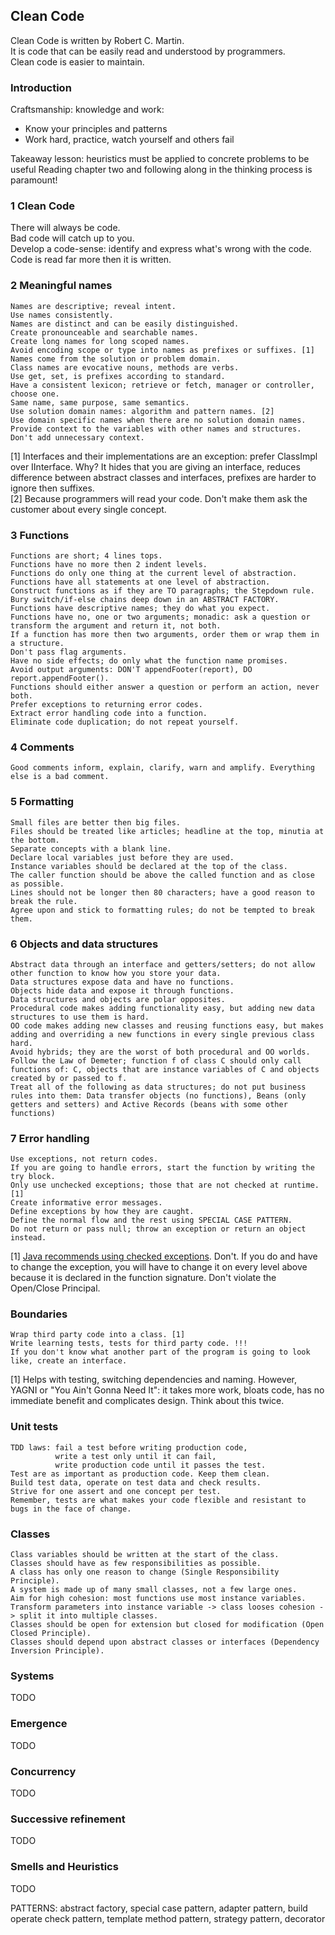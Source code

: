 ## Clean Code

Clean Code is written by Robert C. Martin.  
It is code that can be easily read and understood by programmers.  
Clean code is easier to maintain.  

### Introduction

Craftsmanship: knowledge and work:
* Know your principles and patterns
* Work hard, practice, watch yourself and others fail

Takeaway lesson: heuristics must be applied to concrete problems to be useful
Reading chapter two and following along in the thinking process is paramount!

### 1 Clean Code

There will always be code.  
Bad code will catch up to you.  
Develop a code-sense: identify and express what's wrong with the code.  
Code is read far more then it is written.  


### 2 Meaningful names

```
Names are descriptive; reveal intent.  
Use names consistently.
Names are distinct and can be easily distinguished.
Create pronounceable and searchable names.
Create long names for long scoped names.
Avoid encoding scope or type into names as prefixes or suffixes. [1]
Names come from the solution or problem domain.
Class names are evocative nouns, methods are verbs.
Use get, set, is prefixes according to standard.
Have a consistent lexicon; retrieve or fetch, manager or controller, choose one.  
Same name, same purpose, same semantics.  
Use solution domain names: algorithm and pattern names. [2]
Use domain specific names when there are no solution domain names.  
Provide context to the variables with other names and structures.  
Don't add unnecessary context.  
```

[1] Interfaces and their implementations are an exception: prefer ClassImpl over IInterface. Why? It hides that you are giving an interface, reduces difference between abstract classes and interfaces, prefixes are harder to ignore then suffixes.  
[2] Because programmers will read your code. Don't make them ask the customer about every single concept.

### 3 Functions

```
Functions are short; 4 lines tops.  
Functions have no more then 2 indent levels.  
Functions do only one thing at the current level of abstraction.  
Functions have all statements at one level of abstraction.  
Construct functions as if they are TO paragraphs; the Stepdown rule.  
Bury switch/if-else chains deep down in an ABSTRACT FACTORY.  
Functions have descriptive names; they do what you expect.
Functions have no, one or two arguments; monadic: ask a question or transform the argument and return it, not both.  
If a function has more then two arguments, order them or wrap them in a structure.  
Don't pass flag arguments.  
Have no side effects; do only what the function name promises.  
Avoid output arguments: DON'T appendFooter(report), DO report.appendFooter().  
Functions should either answer a question or perform an action, never both.  
Prefer exceptions to returning error codes.  
Extract error handling code into a function.  
Eliminate code duplication; do not repeat yourself.  
```

### 4 Comments

```
Good comments inform, explain, clarify, warn and amplify. Everything else is a bad comment.
```

### 5 Formatting

```
Small files are better then big files.  
Files should be treated like articles; headline at the top, minutia at the bottom.  
Separate concepts with a blank line.  
Declare local variables just before they are used.  
Instance variables should be declared at the top of the class.  
The caller function should be above the called function and as close as possible.  
Lines should not be longer then 80 characters; have a good reason to break the rule.  
Agree upon and stick to formatting rules; do not be tempted to break them.  
```

### 6 Objects and data structures

```
Abstract data through an interface and getters/setters; do not allow other function to know how you store your data.  
Data structures expose data and have no functions.  
Objects hide data and expose it through functions.  
Data structures and objects are polar opposites.  
Procedural code makes adding functionality easy, but adding new data structures to use them is hard.
OO code makes adding new classes and reusing functions easy, but makes adding and overriding a new functions in every single previous class hard.  
Avoid hybrids; they are the worst of both procedural and OO worlds.  
Follow the Law of Demeter; function f of class C should only call functions of: C, objects that are instance variables of C and objects created by or passed to f.  
Treat all of the following as data structures; do not put business rules into them: Data transfer objects (no functions), Beans (only getters and setters) and Active Records (beans with some other functions)
```

### 7 Error handling

```
Use exceptions, not return codes.  
If you are going to handle errors, start the function by writing the try block.  
Only use unchecked exceptions; those that are not checked at runtime. [1]  
Create informative error messages.  
Define exceptions by how they are caught.  
Define the normal flow and the rest using SPECIAL CASE PATTERN.  
Do not return or pass null; throw an exception or return an object instead.  
```

[1] [Java recommends using checked exceptions](https://docs.oracle.com/javase/tutorial/essential/exceptions/runtime.html). Don't. If you do and have to change the exception, you will have to change it on every level above because it is declared in the function signature. Don't violate the Open/Close Principal.    

### Boundaries

```
Wrap third party code into a class. [1]
Write learning tests, tests for third party code. !!!
If you don't know what another part of the program is going to look like, create an interface.
```

[1] Helps with testing, switching dependencies and naming. However, YAGNI or "You Ain't Gonna Need It": it takes more work, bloats code, has no immediate benefit and complicates design. Think about this twice.  

### Unit tests

```
TDD laws: fail a test before writing production code,
          write a test only until it can fail,
          write production code until it passes the test.
Test are as important as production code. Keep them clean.
Build test data, operate on test data and check results.
Strive for one assert and one concept per test.
Remember, tests are what makes your code flexible and resistant to bugs in the face of change.
```

### Classes

```
Class variables should be written at the start of the class.
Classes should have as few responsibilities as possible.
A class has only one reason to change (Single Responsibility Principle).
A system is made up of many small classes, not a few large ones.
Aim for high cohesion: most functions use most instance variables.
Transform parameters into instance variable -> class looses cohesion -> split it into multiple classes.
Classes should be open for extension but closed for modification (Open Closed Principle).
Classes should depend upon abstract classes or interfaces (Dependency Inversion Principle).
```

### Systems

TODO

### Emergence

TODO

### Concurrency

TODO

### Successive refinement

TODO

### Smells and Heuristics

TODO

PATTERNS: abstract factory, special case pattern, adapter pattern, build operate check pattern, template method pattern, strategy pattern, decorator
